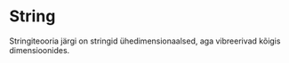# String

Stringiteooria järgi on stringid ühedimensionaalsed, aga vibreerivad kõigis
dimensioonides.
